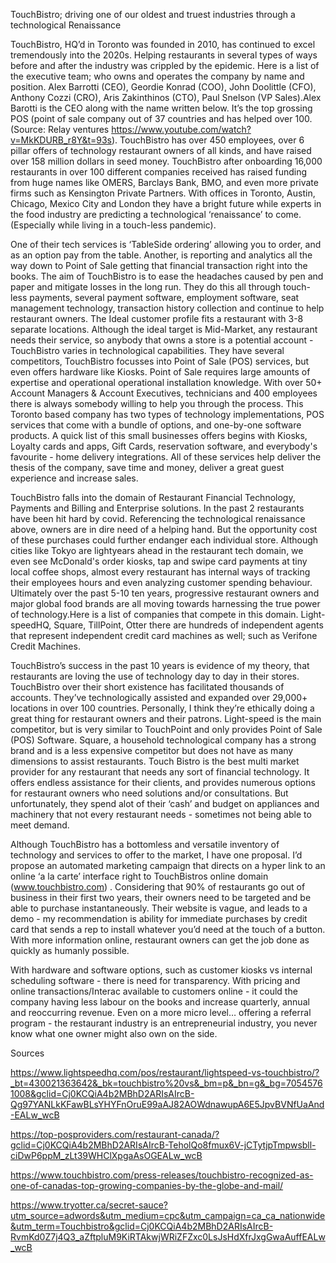 TouchBistro; driving one of our oldest and truest industries through a technological Renaissance

TouchBistro, HQ’d in Toronto was founded in 2010, has continued to excel tremendously into the 2020s. Helping restaurants in several types of ways before and after the industry was crippled by the epidemic. Here is a list of the executive team; who owns and operates the company by name and position.  Alex Barrotti (CEO), Geordie Konrad (COO), John Doolittle (CFO), Anthony Cozzi (CRO), Aris Zakinthinos (CTO), Paul Snelson (VP Sales).Alex Barotti is the CEO along with the name written below. It’s the top grossing POS (point of sale company out of 37 countries and has helped over 100. (Source: Relay ventures https://www.youtube.com/watch?v=MkKDURB_r8Y&t=93s). TouchBistro has over 450 employees, over 6 pillar offers of technology restaurant owners of all kinds, and have raised over 158 million dollars in seed money. TouchBistro after onboarding 16,000 restaurants in over 100 different companies received has raised funding from huge names like OMERS, Barclays Bank, BMO, and even more private firms such as Kensington Private Partners. With offices in Toronto, Austin, Chicago, Mexico City and London they have a bright future while experts in the food industry are predicting a technological ‘renaissance’ to come. (Especially while living in a touch-less pandemic).

One of their tech services is ‘TableSide ordering’ allowing you to order, and as an option pay from the table. Another, is reporting and analytics all the way down to Point of Sale getting that financial transaction right into the books. The aim of TouchBistro is to ease the headaches caused by pen and paper and mitigate losses in the long run. They do this all through touch-less payments, several payment software, employment software, seat management technology, transaction history collection and continue to help restaurant owners. The Ideal customer profile fits a restaurant with 3-8 separate locations. Although the ideal target is Mid-Market, any restaurant needs their service, so anybody that owns a store is a potential account - TouchBistro varies in technological capabilities. They have several competitors, TouchBistro focusses into Point of Sale (POS) services, but even offers hardware like Kiosks. Point of Sale requires large amounts of expertise and operational operational installation knowledge. With over 50+ Account Managers & Account Executives, technicians and 400 employees there is always somebody willing to help you through the process. This Toronto based company has two types of technology implementations, POS services that come with a bundle of options, and one-by-one software products. A quick list of this small businesses offers begins with Kiosks, Loyalty cards and apps, Gift Cards, reservation software, and everybody's favourite - home delivery integrations.
All of these services help deliver the thesis of the company, save time and money, deliver a great guest experience and increase sales. 

TouchBistro falls into the domain of Restaurant Financial Technology, Payments and Billing and Enterprise solutions. In the past 2 restaurants have been hit hard by covid. Referencing the technological renaissance above, owners are in dire need of a helping hand. But the opportunity cost of these purchases could further endanger each individual store. Although cities like Tokyo are lightyears ahead in the restaurant tech domain, we even see McDonald's order kiosks, tap and swipe card payments at tiny local coffee shops, almost every restaurant has internal ways of tracking their employees hours and even analyzing customer spending behaviour. Ultimately over the past 5-10 ten years, progressive restaurant owners and major global food brands are all moving towards harnessing the true power of technology.Here is a list of companies that compete in this domain. Light-speedHQ, Square, TillPoint, Otter there are hundreds of independent agents that represent independent credit card machines as well; such as Verifone Credit Machines.

TouchBistro’s success in the past 10 years is evidence of my theory, that restaurants are loving the use of technology day to day in their stores. TouchBistro over their short existence has facilitated thousands of accounts. They’ve technologically assisted and expanded over 29,000+ locations in over 100 countries. Personally, I think they’re ethically doing a great thing for restaurant owners and their patrons. Light-speed is the main competitor, but is very similar to TouchPoint and only provides Point of Sale (POS) Software. Square, a household technological company has a strong brand and is a less expensive competitor but does not have as many dimensions to assist restaurants. Touch Bistro is the best multi market provider for any restaurant that needs any sort of financial technology. It offers endless assistance for their clients, and provides numerous options for restaurant owners who need solutions and/or consultations.  But unfortunately, they spend alot of their ‘cash’ and budget on appliances and machinery that not every restaurant needs - sometimes not being able to meet demand.

Although TouchBistro has a bottomless and versatile inventory of technology and services to offer to the market, I have one proposal. I’d propose an automated marketing campaign that directs on a hyper link to an online ‘a la carte’ interface right to TouchBistros online domain (www.touchbistro.com) . Considering that 90% of restaurants go out of business in their first two years, their owners need to be targeted and be able to purchase instantaneously. Their website is vague, and leads to a demo - my recommendation is ability for immediate purchases by credit card that sends a rep to install whatever you’d need at the touch of a button. With more information online, restaurant owners can get the job done as quickly as humanly possible.

With hardware and software options, such as customer kiosks vs internal scheduling software - there is need for transparency. With pricing and online transactions/Interac available to customers online - it could the company having less labour on the books and increase quarterly, annual and reoccurring revenue. Even on a more micro level… offering a referral program - the restaurant industry is an entrepreneurial industry, you never know what one owner might also own on the side.


Sources

https://www.lightspeedhq.com/pos/restaurant/lightspeed-vs-touchbistro/?_bt=430021363642&_bk=touchbistro%20vs&_bm=p&_bn=g&_bg=70545761008&gclid=Cj0KCQiA4b2MBhD2ARIsAIrcB-Qg97YANLkKFawBLsYHYFnOruE99aAJ82AOWdnawupA6E5JpvBVNfUaAnd-EALw_wcB

https://top-posproviders.com/restaurant-canada/?gclid=Cj0KCQiA4b2MBhD2ARIsAIrcB-TeholQo8fmux6V-jCTytjpTmpwsbll-ciDwP6ppM_zLt39WHClXpgaAsOGEALw_wcB


https://www.touchbistro.com/press-releases/touchbistro-recognized-as-one-of-canadas-top-growing-companies-by-the-globe-and-mail/

https://www.tryotter.ca/secret-sauce?utm_source=adwords&utm_medium=cpc&utm_campaign=ca_ca_nationwide&utm_term=Touchbistro&gclid=Cj0KCQiA4b2MBhD2ARIsAIrcB-RvmKd0Z7j4Q3_aZftpluM9KiRTAkwjWRiZFZxc0LsJsHdXfrJxgGwaAuffEALw_wcB

